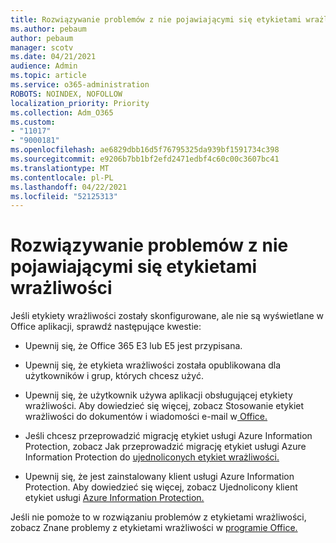 ```yaml
---
title: Rozwiązywanie problemów z nie pojawiającymi się etykietami wrażliwości
ms.author: pebaum
author: pebaum
manager: scotv
ms.date: 04/21/2021
audience: Admin
ms.topic: article
ms.service: o365-administration
ROBOTS: NOINDEX, NOFOLLOW
localization_priority: Priority
ms.collection: Adm_O365
ms.custom:
- "11017"
- "9000181"
ms.openlocfilehash: ae6829dbb16d5f76795325da939bf1591734c398
ms.sourcegitcommit: e9206b7bb1bf2efd2471edbf4c60c00c3607bc41
ms.translationtype: MT
ms.contentlocale: pl-PL
ms.lasthandoff: 04/22/2021
ms.locfileid: "52125313"
---
```

# <a name="troubleshoot-sensitivity-labels-not-appearing"></a>Rozwiązywanie problemów z nie pojawiającymi się etykietami wrażliwości

Jeśli etykiety wrażliwości zostały skonfigurowane, ale nie są wyświetlane w Office aplikacji, sprawdź następujące kwestie:

- Upewnij się, że Office 365 E3 lub E5 jest przypisana.

- Upewnij się, że etykieta wrażliwości została opublikowana dla użytkowników i grup, których chcesz użyć.

- Upewnij się, że użytkownik używa aplikacji obsługującej etykiety wrażliwości. Aby dowiedzieć się więcej, zobacz Stosowanie etykiet wrażliwości do dokumentów i wiadomości e-mail w[ Office.](https://go.microsoft.com/fwlink/?linkid=2106446)

- Jeśli chcesz przeprowadzić migrację etykiet usługi Azure Information Protection, zobacz Jak przeprowadzić migrację etykiet usługi Azure Information Protection do [ujednoliconych etykiet wrażliwości.](https://go.microsoft.com/fwlink/?linkid=2106056)

- Upewnij się, że jest zainstalowany klient usługi Azure Information Protection. Aby dowiedzieć się więcej, zobacz Ujednolicony klient etykiet usługi [Azure Information Protection.](https://go.microsoft.com/fwlink/?linkid=2106374)

Jeśli nie pomoże to w rozwiązaniu problemów z etykietami wrażliwości, zobacz Znane problemy z etykietami wrażliwości w [programie Office.](https://go.microsoft.com/fwlink/?linkid=2106447)